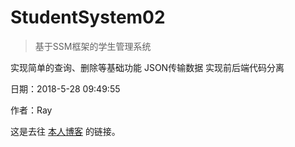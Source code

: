 # StudentSystem02

>基于SSM框架的学生管理系统

实现简单的查询、删除等基础功能
JSON传输数据
实现前后端代码分离

日期：2018-5-28 09:49:55

作者：Ray

这是去往 [本人博客](https://blog.csdn.net/q343509740) 的链接。
